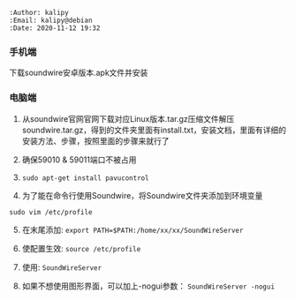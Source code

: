 ```
:Author: kalipy
:Email: kalipy@debian
:Date: 2020-11-12 19:32
```

### 手机端

下载soundwire安卓版本.apk文件并安装

### 电脑端

1. 从soundwire官网官网下载对应Linux版本.tar.gz压缩文件解压soundwire.tar.gz，得到的文件夹里面有install.txt，安装文档，里面有详细的安装方法、步骤，按照里面的步骤来就行了

2. 确保59010 & 59011端口不被占用

3. `sudo apt-get install pavucontrol`

4. 为了能在命令行使用Soundwire，将Soundwire文件夹添加到环境变量
```
sudo vim /etc/profile
```

5. 在末尾添加: `export PATH=$PATH:/home/xx/xx/SoundWireServer`

6. 使配置生效: `source /etc/profile`

7. 使用: `SoundWireServer`

8. 如果不想使用图形界面，可以加上-nogui参数：
`SoundWireServer -nogui`


